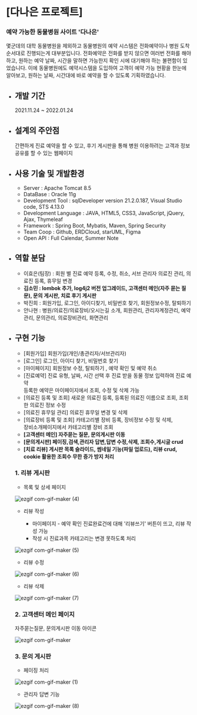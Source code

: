 # [다나은 프로젝트]
   ### 예약 가능한 동물병원 사이트 '다나은'   
   몇군데의 대학 동물병원을 제외하고 동물병원의 예약 시스템은 전화예약이나
   병원 도착 순서대로 진행되는게 대부분입니다.
   전화예약은 전화를 받지 않으면 여러번 전화를 해야하고, 원하는 예약 날짜, 시간을 말하면
   가능한지 확인 시에 대기해야 하는 불편함이 있었습니다.
   이에 동물병원에도 예약시스템을 도입하여 고객이 예약 가능 현황을 한눈에 알아보고,
   원하는 날짜, 시간대에 바로 예약을 할 수 있도록 기획하였습니다.

* ## 개발 기간
    2021.11.24 ~ 2022.01.24
* ## 설계의 주안점

   간편하게 진료 예약을 할 수 있고, 후기 게시판을 통해
   병원 이용하려는 고객과 정보 공유를 할 수 있는 웹페이지 

* ## 사용 기술 및 개발환경

  - Server : Apache Tomcat 8.5    
  - DataBase : Oracle 11g  
  - Development Tool : sqlDeveloper version 21.2.0.187, Visual Studio code, STS 4.13.0     
  - Development Language : JAVA, HTML5, CSS3, JavaScript, jQuery, Ajax, Thymeleaf     
  - Framework : Spring Boot, Mybatis, Maven, Spring Security     
  - Team Coop : Github, ERDCloud, starUML, Figma     
  - Open API : Full Calendar, Summer Note     

* ## 역할 분담
   - 이효은(팀장) : 회원 별 진료 예약 등록, 수정, 취소, 서브 관리자 의료진 관리, 의료진 등록, 휴무일 변경    
   - **김소민 : lombok 추가, log4j2 버전 업그레이드, 고객센터 메인(자주 묻는 질문), 문의 게시판, 치료 후기 게시판**    
   - 박진희 : 회원가입, 로그인, 아이디찾기, 비밀번호 찾기, 회원정보수정, 탈퇴하기    
   - 안나현 : 병원/의료진/의료장비/오시는길 소개, 회원관리, 관리자계정관리, 예약관리, 문의관리, 의료장비관리, 화면관리    
* ## 구현 기능

   - [회원가입] 회원가입(개인/총관리자/서브관리자)    
   - [로그인] 로그인, 아이디 찾기, 비밀번호 찾기    
   - [마이페이지] 회원정보 수정, 탈퇴하기 , 예약 확인 및 예약 취소    
   - [진료예약] 진료 유형, 날짜, 시간 선택 후 진료 받을 동물 정보 입력하여 진료 예약    
   등록한 예약은 마이페이지에서 조회, 수정 및 삭제 가능    
   - [의료진 등록 및 조회] 새로운 의료진 등록, 등록된 의료진 이름으로 조회, 조회한 의료진 정보 수정    
   - [의료진 휴무일 관리] 의료진 휴무일 변경 및 삭제    
   - [의료장비 등록 및 조회] 카테고리별 장비 등록, 장비정보 수정 및 삭제,    
   장비소개페이지에서 카테고리별 장비 조회    
   - **[고객센터 메인] 자주묻는 질문, 문의게시판 이동**    
   - **[문의게시판] 페이징,검색,관리자 답변,답변 수정,삭제, 조회수,게시글 crud**    
   - **[치료 리뷰] 게시판 목록 슬라이드, 썸네일 기능(파일 업로드), 리뷰 crud, cookie 활용한 조회수 무한 증가 방지 처리**   


   ### 1. 리뷰 게시판    

   * 목록 및 상세 페이지

   ![ezgif com-gif-maker (4)](https://user-images.githubusercontent.com/86585267/153907406-ca2b218b-b4f5-4fcf-9813-6b01602412a5.gif)


   * 리뷰 작성

      - 마이페이지 - 예약 확인 진료완료건에 대해 '리뷰쓰기' 버튼이 뜨고, 리뷰 작성 가능
      - 작성 시 진료과목 카테고리는 변경 못하도록 처리

   ![ezgif com-gif-maker (5)](https://user-images.githubusercontent.com/86585267/153909450-a6506115-e348-468a-85b5-29543343cb8e.gif)


   * 리뷰 수정

   ![ezgif com-gif-maker (6)](https://user-images.githubusercontent.com/86585267/153911211-dac203bb-2d48-484f-8e79-5c0c2b58ad82.gif)


   * 리뷰 삭제

   ![ezgif com-gif-maker (7)](https://user-images.githubusercontent.com/86585267/153912227-7874802d-30aa-4c67-8e8a-0b82bb195b61.gif)



   ### 2. 고객센터 메인 페이지

   자주묻는질문, 문의게시판 이동 아이콘

   ![ezgif com-gif-maker](https://user-images.githubusercontent.com/86585267/153899123-fc5770fe-800c-41d3-8f75-088540dc0c96.gif)


   ### 3. 문의 게시판

   * 페이징 처리

   ![ezgif com-gif-maker (1)](https://user-images.githubusercontent.com/86585267/153903931-d60262d7-0d2d-4861-8408-dc6915a4f03d.gif)

   * 관리자 답변 기능

   ![ezgif com-gif-maker (8)](https://user-images.githubusercontent.com/86585267/153922185-8118f279-3bc5-40d0-8822-69d5a8a59f19.gif)


